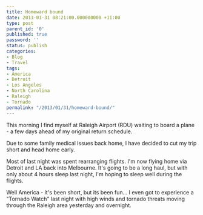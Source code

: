 ```yaml
---
title: Homeward bound
date: 2013-01-31 08:21:00.000000000 +11:00
type: post
parent_id: '0'
published: true
password: ''
status: publish
categories:
- Blog
- Travel
tags:
- America
- Detroit
- Los Angeles
- North Carolina
- Raleigh
- Tornado
permalink: "/2013/01/31/homeward-bound/"
---
```

This morning I find myself at Raleigh Airport (RDU) waiting to board a plane - a few days ahead of my original return schedule.

Due to some family medical issues back home, I have decided to cut my trip short and head home early.

Most of last night was spent rearranging flights. I'm now flying home via Detroit and LA back into Melbourne. It's going to be a long haul, but with only about 4 hours sleep last night, I'm hoping to sleep well during the flights.

Well America - it's been short, but its been fun... I even got to experience a "Tornado Watch" last night with high winds and tornado threats moving through the Raleigh area yesterday and overnight.

